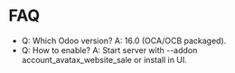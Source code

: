 # FAQ

- Q: Which Odoo version? A: 16.0 (OCA/OCB packaged).
- Q: How to enable? A: Start server with --addon account_avatax_website_sale or install in UI.
